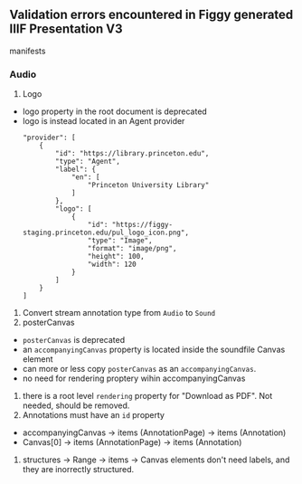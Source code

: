 ## Validation errors encountered in Figgy generated IIIF Presentation V3
manifests


### Audio
1. Logo
  - logo property in the root document is deprecated
  - logo is instead located in an Agent provider
    ```
    "provider": [
        {
            "id": "https://library.princeton.edu",
            "type": "Agent",
            "label": {
                "en": [
                    "Princeton University Library"
                ]
            },
            "logo": [
                {
                    "id": "https://figgy-staging.princeton.edu/pul_logo_icon.png",
                    "type": "Image",
                    "format": "image/png",
                    "height": 100,
                    "width": 120
                }
            ]
        }
    ]
    ```
1. Convert stream annotation type from `Audio` to `Sound`
1. posterCanvas
  - `posterCanvas` is deprecated
  - an `accompanyingCanvas` property is located inside the soundfile Canvas
  element
  - can more or less copy `posterCanvas` as an `accompanyingCanvas`.
  - no need for rendering proptery wihin accompanyingCanvas
1. there is a root level `rendering` property for "Download as PDF". Not needed,
   should be removed.
1. Annotations must have an `id` property
  - accompanyingCanvas -> items (AnnotationPage) -> items (Annotation)
  - Canvas[0] -> items (AnnotationPage) -> items (Annotation)
1. structures -> Range -> items -> Canvas elements don't need labels, and they are inorrectly structured.
